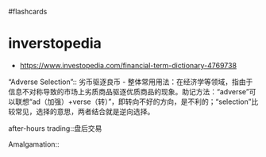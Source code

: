 #flashcards 
# inverstopedia

- https://www.investopedia.com/financial-term-dictionary-4769738

“Adverse Selection”:: 劣币驱逐良币 - 整体常用用法：在经济学等领域，指由于信息不对称导致的市场上劣质商品驱逐优质商品的现象。助记方法：“adverse”可以联想“ad（加强）+verse（转）”，即转向不好的方向，是不利的；“selection”比较常见，选择的意思，两者结合就是逆向选择。

after-hours trading::盘后交易

Amalgamation::

